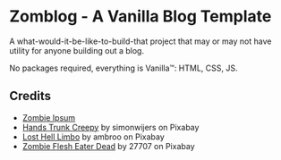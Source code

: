 # Zomblog - A Vanilla Blog Template
A what-would-it-be-like-to-build-that project that may or may not have utility for anyone building out a blog.

No packages required, everything is Vanilla™: HTML, CSS, JS.

## Credits
- [Zombie Ipsum](http://www.zombieipsum.com/)
- [Hands Trunk Creepy](https://pixabay.com/photos/hands-trunk-creepy-zombies-forest-984032/) by simonwijers on Pixabay
- [Lost Hell Limbo](https://pixabay.com/photos/lost-hell-limbo-night-dark-forest-474124/) by ambroo on Pixabay
- [Zombie Flesh Eater Dead](https://pixabay.com/photos/zombie-flesh-eater-dead-spooky-949915/) by 27707 on Pixabay